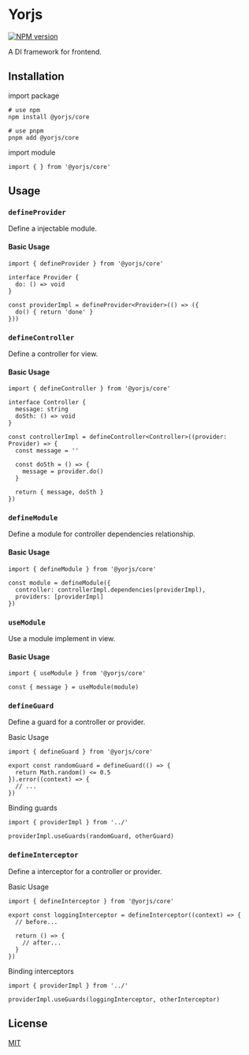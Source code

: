# Yorjs

[![NPM version](https://img.shields.io/npm/v/@yorjs/core)](https://www.npmjs.com/package/@yorjs/core)

A DI framework for frontend.

## Installation

import package

```
# use npm
npm install @yorjs/core

# use pnpm
pnpm add @yorjs/core
```

import module

```
import { } from '@yorjs/core'
```

## Usage

### `defineProvider`

Define a injectable module.

#### Basic Usage

```
import { defineProvider } from '@yorjs/core'

interface Provider {
  do: () => void
}

const providerImpl = defineProvider<Provider>(() => ({
  do() { return 'done' }
}))
```

### `defineController`

Define a controller for view.

#### Basic Usage

```
import { defineController } from '@yorjs/core'

interface Controller {
  message: string
  doSth: () => void
}

const controllerImpl = defineController<Controller>((provider: Provider) => {
  const message = ''

  const doSth = () => {
    message = provider.do()
  }

  return { message, doSth }
})
```

### `defineModule`

Define a module for controller dependencies relationship.

#### Basic Usage

```
import { defineModule } from '@yorjs/core'

const module = defineModule({
  controller: controllerImpl.dependencies(providerImpl),
  providers: [providerImpl]
})
```

### `useModule`

Use a module implement in view.

#### Basic Usage

```
import { useModule } from '@yorjs/core'

const { message } = useModule(module)
```

### `defineGuard`

Define a guard for a controller or provider.

Basic Usage

```
import { defineGuard } from '@yorjs/core'

export const randomGuard = defineGuard(() => {
  return Math.random() <= 0.5
}).error((context) => {
  // ...
})
```

Binding guards

```
import { providerImpl } from '../'

providerImpl.useGuards(randomGuard, otherGuard)
```

### `defineInterceptor`

Define a interceptor for a controller or provider.

Basic Usage

```
import { defineInterceptor } from '@yorjs/core'

export const loggingInterceptor = defineInterceptor((context) => {
  // before...

  return () => {
    // after...
  }
})
```

Binding interceptors

```
import { providerImpl } from '../'

providerImpl.useGuards(loggingInterceptor, otherInterceptor)
```

## License
[MIT](./LICENSE)